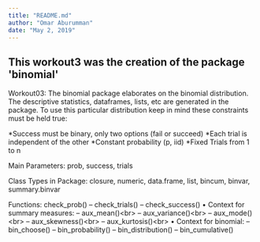 ```yaml
---
title: "README.md"
author: "Omar Aburumman"
date: "May 2, 2019"
---
```


This workout3 was the creation of the package 'binomial'
-----------------------------------------------------
Workout03: 
The binomial package elaborates on the binomial distribution. The descriptive statistics, dataframes, lists, etc are generated in the
package. To use this particular distribution keep in mind these constraints must be held true:

*Success must be binary, only two options (fail or succeed)
*Each trial is independent of the other
*Constant probability (p, iid)
*Fixed Trials from 1 to n

Main Parameters: prob, success, trials

Class Types in Package: closure, numeric, data.frame, list, bincum, binvar, summary.binvar

Functions: 
check_prob()
– check_trials()
– check_success()
• Context for summary measures:
– aux_mean()<br\>
– aux_variance()<br\>
– aux_mode()<br\>
– aux_skewness()<br\>
– aux_kurtosis()<br\>
• Context for binomial:
– bin_choose()
– bin_probability()
– bin_distribution()
– bin_cumulative()
